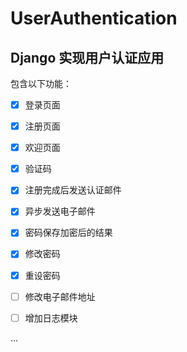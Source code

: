 # UserAuthentication

## Django 实现用户认证应用

包含以下功能：

- [x] 登录页面

- [x] 注册页面

- [x] 欢迎页面

- [x] 验证码

- [x] 注册完成后发送认证邮件

- [x] 异步发送电子邮件

- [x] 密码保存加密后的结果

- [x] 修改密码

- [x] 重设密码

- [ ] 修改电子邮件地址

- [ ] 增加日志模块

...
